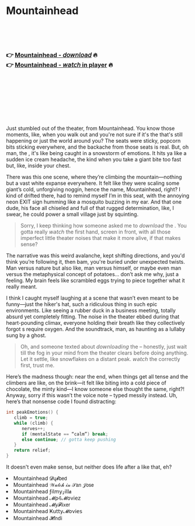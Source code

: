 <h1>Mountainhead</h1>

<br><br><br>

<h3>👉 <a href="https://Rodneys-sticenminco1971.github.io/bmmdjaqzpg/">Mountainhead - 𝘥𝘰𝘸𝘯𝘭𝘰𝘢𝘥</a> 🔥<br>
👉 <a href="https://Rodneys-sticenminco1971.github.io/bmmdjaqzpg/">Mountainhead - 𝘸𝘢𝘵𝘤𝘩 in player</a> 🔥
</h3>



<br><br><br><br><br><br><br>


Just stumbled out of the theater, <still kinda lost in my thoughts> from Mountainhead. You know those moments, like, when you walk out and you're not sure if it's the   that's still happening or just the world around you? The seats were sticky, popcorn bits sticking everywhere, and the backache from those seats is real. But, oh man, the  , it's like being caught in a snowstorm of emotions. It hits ya like a sudden ice cream headache, the kind when you take a giant bite too fast but, like, inside your chest.

There was this one scene, where they’re climbing the mountain—nothing but a vast white expanse everywhere. It felt like they were scaling some giant’s cold, unforgiving noggin, hence the name, Mountainhead, right? I kind of drifted there, had to remind myself I’m in this seat, with the annoying neon EXIT sign humming like a mosquito buzzing in my ear. And that one dude, his face all chiseled and full of that rugged determination, like, I swear, he could power a small village just by squinting.

> Sorry, I keep thinking how someone asked me to 𝘥𝘰𝘸𝘯𝘭𝘰𝘢𝘥 the  . You gotta really 𝘸𝘢𝘵𝘤𝘩 the   first hand, screen in front, with all those imperfect little theater noises that make it more alive, if that makes sense?

The narrative was this weird avalanche, kept shifting directions, and you'd think you’re following it, then bam, you're buried under unexpected twists. Man versus nature but also like, man versus himself, or maybe even man versus the metaphysical concept of potatoes… don’t ask me why, just a feeling. My brain feels like scrambled eggs trying to piece together what it really meant.

I think I caught myself laughing at a scene that wasn’t even meant to be funny—just the hiker's hat, such a ridiculous thing in such epic environments. Like seeing a rubber duck in a business meeting, totally absurd yet completely fitting. The noise in the theater ebbed during that heart-pounding climax, everyone holding their breath like they collectively forgot  s require oxygen. And the soundtrack, man, as haunting as a lullaby sung by a ghost.

>Oh, and someone texted about 𝘥𝘰𝘸𝘯𝘭𝘰𝘢𝘥𝘪𝘯𝘨 the   – honestly, just wait till the fog in your mind from the theater clears before doing anything. Let it settle, like snowflakes on a distant peak. 𝘸𝘢𝘵𝘤𝘩 the   correctly first, trust me. 

Here’s the madness though: near the end, when things get all tense and the climbers are like, on the brink—it felt like biting into a cold piece of chocolate, the minty kind—I know someone else thought the same, right?! Anyway, sorry if this wasn’t the voice note – typed messily instead. Uh, here’s that nonsense code I found distracting: 

```cpp
int peakEmotions() {
   climb = true;
   while (climb) {
      nerves++;
      if (mentalState == “calm”) break;
      else continue; // gotta keep pushing
   }
   return relief; 
}
```

It doesn't even make sense, but neither does life after a   like that, eh?

<li>Mountainhead 𝓓ų𝓫𝖻𝖾𝖽</li>
<li>Mountainhead 𝒲𝒶𝓉𝒸𝒽 𝒾𝓃 𝒮𝖺𝗇 𝒥𝗈𝗌𝖾</li>
<li>Mountainhead ƒ𝗂𝗅𝗆𝗒𝓏𝗂𝗅𝗅𝖆</li>
<li>Mountainhead 𝓜ρ𝟜𝓜𝗈ν𝗂𝖾𝗓</li>
<li>Mountainhead 𝓜𝗒𝓕𝗅𝗂𝗑𝖾𝗋</li>
<li>Mountainhead Ҝ𝗎𝗍𝗍𝗒𝓜𝗈ν𝗂𝖾𝗌</li>
<li>Mountainhead 𝓗𝗂𝗇ԁ𝗂</li>
